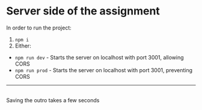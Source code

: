 # Server side of the assignment
In order to run the project:
<br>

1. ```npm i```
2. Either:
* ```npm run dev``` - Starts the server on localhost with port 3001, allowing CORS
* ```npm run prod``` - Starts the server on localhost with port 3001, preventing CORS

---
<br>
Saving the outro takes a few seconds
